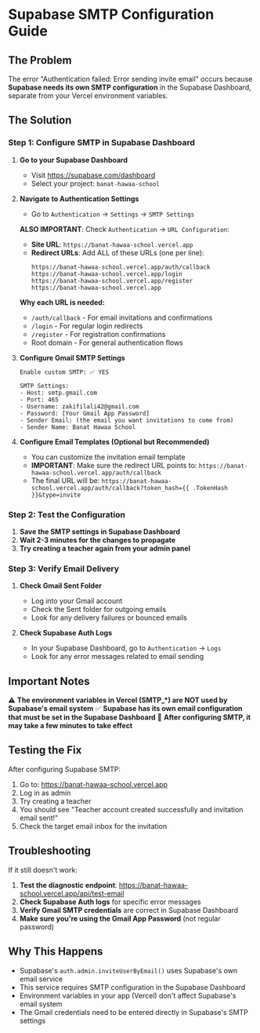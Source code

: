 # Supabase SMTP Configuration Guide

## The Problem

The error "Authentication failed: Error sending invite email" occurs because **Supabase needs its own SMTP configuration** in the Supabase Dashboard, separate from your Vercel environment variables.

## The Solution

### Step 1: Configure SMTP in Supabase Dashboard

1. **Go to your Supabase Dashboard**

   - Visit https://supabase.com/dashboard
   - Select your project: `banat-hawaa-school`

2. **Navigate to Authentication Settings**

   - Go to `Authentication` → `Settings` → `SMTP Settings`

   **ALSO IMPORTANT**: Check `Authentication` → `URL Configuration`:

   - **Site URL**: `https://banat-hawaa-school.vercel.app`
   - **Redirect URLs**: Add ALL of these URLs (one per line):
     ```
     https://banat-hawaa-school.vercel.app/auth/callback
     https://banat-hawaa-school.vercel.app/login
     https://banat-hawaa-school.vercel.app/register
     https://banat-hawaa-school.vercel.app
     ```

   **Why each URL is needed:**

   - `/auth/callback` - For email invitations and confirmations
   - `/login` - For regular login redirects
   - `/register` - For registration confirmations
   - Root domain - For general authentication flows

3. **Configure Gmail SMTP Settings**

   ```
   Enable custom SMTP: ✅ YES

   SMTP Settings:
   - Host: smtp.gmail.com
   - Port: 465
   - Username: zakifilali42@gmail.com
   - Password: [Your Gmail App Password]
   - Sender Email: (the email you want invitations to come from)
   - Sender Name: Banat Hawaa School
   ```

4. **Configure Email Templates (Optional but Recommended)**
   - You can customize the invitation email template
   - **IMPORTANT**: Make sure the redirect URL points to: `https://banat-hawaa-school.vercel.app/auth/callback`
   - The final URL will be: `https://banat-hawaa-school.vercel.app/auth/callback?token_hash={{ .TokenHash }}&type=invite`

### Step 2: Test the Configuration

1. **Save the SMTP settings in Supabase Dashboard**
2. **Wait 2-3 minutes for the changes to propagate**
3. **Try creating a teacher again from your admin panel**

### Step 3: Verify Email Delivery

1. **Check Gmail Sent Folder**

   - Log into your Gmail account
   - Check the Sent folder for outgoing emails
   - Look for any delivery failures or bounced emails

2. **Check Supabase Auth Logs**
   - In your Supabase Dashboard, go to `Authentication` → `Logs`
   - Look for any error messages related to email sending

## Important Notes

⚠️ **The environment variables in Vercel (SMTP\_\*) are NOT used by Supabase's email system**
✅ **Supabase has its own email configuration that must be set in the Supabase Dashboard**
🔄 **After configuring SMTP, it may take a few minutes to take effect**

## Testing the Fix

After configuring Supabase SMTP:

1. Go to: https://banat-hawaa-school.vercel.app
2. Log in as admin
3. Try creating a teacher
4. You should see "Teacher account created successfully and invitation email sent!"
5. Check the target email inbox for the invitation

## Troubleshooting

If it still doesn't work:

1. **Test the diagnostic endpoint**: https://banat-hawaa-school.vercel.app/api/test-email
2. **Check Supabase Auth logs** for specific error messages
3. **Verify Gmail SMTP credentials** are correct in Supabase Dashboard
4. **Make sure you're using the Gmail App Password** (not regular password)

## Why This Happens

- Supabase's `auth.admin.inviteUserByEmail()` uses Supabase's own email service
- This service requires SMTP configuration in the Supabase Dashboard
- Environment variables in your app (Vercel) don't affect Supabase's email system
- The Gmail credentials need to be entered directly in Supabase's SMTP settings
